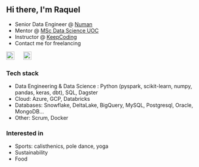 ## Hi there, I'm Raquel 

- Senior Data Engineer @ [Numan](http://www.numan.com)
- Mentor @ [MSc Data Science UOC](https://estudios.uoc.edu/es/masters-universitarios/data-science/presentacion)
- Instructor @ [KeepCoding](https://keepcoding.io/nuestros-bootcamps/full-stack-big-data-machine-learning-bootcamp/)
- Contact me for freelancing

[<img src="https://cdns.iconmonstr.com/wp-content/releases/preview/2012/240/iconmonstr-linkedin-3.png" width="22px" alt="LinkedIn"/>](https://www.linkedin.com/in/raquelorallo)
&nbsp;&nbsp;&nbsp;&nbsp;
[<img src="https://upload.wikimedia.org/wikipedia/commons/thumb/8/82/Telegram_logo.svg/1024px-Telegram_logo.svg.png" width="22px" alt="Telegram"/>](https://t.me/raquelie)

### Tech stack

- Data Engineering & Data Science : Python (pyspark, scikit-learn, numpy, pandas, keras, dbt), SQL, Dagster
- Cloud: Azure, GCP, Databricks
- Databases: Snowflake, DeltaLake, BigQuery, MySQL, Postgresql, Oracle, MongoDB...
- Other: Scrum, Docker

### Interested in

- Sports: calisthenics, pole dance, yoga
- Sustainability
- Food
